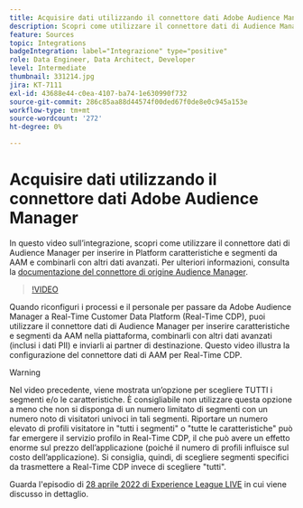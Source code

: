 ```yaml
---
title: Acquisire dati utilizzando il connettore dati Adobe Audience Manager
description: Scopri come utilizzare il connettore dati di Audience Manager per inserire in Platform caratteristiche e segmenti da AAM e combinarli con altri dati avanzati.
feature: Sources
topic: Integrations
badgeIntegration: label="Integrazione" type="positive"
role: Data Engineer, Data Architect, Developer
level: Intermediate
thumbnail: 331214.jpg
jira: KT-7111
exl-id: 43688e44-c0ea-4107-ba74-1e630990f732
source-git-commit: 286c85aa88d44574f00ded67f0de8e0c945a153e
workflow-type: tm+mt
source-wordcount: '272'
ht-degree: 0%

---
```


# Acquisire dati utilizzando il connettore dati Adobe Audience Manager

In questo video sull’integrazione, scopri come utilizzare il connettore dati di Audience Manager per inserire in Platform caratteristiche e segmenti da AAM e combinarli con altri dati avanzati. Per ulteriori informazioni, consulta la [documentazione del connettore di origine Audience Manager](https://experienceleague.adobe.com/docs/experience-platform/sources/connectors/adobe-applications/audience-manager.html?lang=it).

>[!VIDEO](https://video.tv.adobe.com/v/331214/?learn=on&enablevpops)

Quando riconfiguri i processi e il personale per passare da Adobe Audience Manager a Real-Time Customer Data Platform (Real-Time CDP), puoi utilizzare il connettore dati di Audience Manager per inserire caratteristiche e segmenti da AAM nella piattaforma, combinarli con altri dati avanzati (inclusi i dati PII) e inviarli ai partner di destinazione. Questo video illustra la configurazione del connettore dati di AAM per Real-Time CDP.

>[!WARNING]
>
>Nel video precedente, viene mostrata un’opzione per scegliere TUTTI i segmenti e/o le caratteristiche. È consigliabile non utilizzare questa opzione a meno che non si disponga di un numero limitato di segmenti con un numero noto di visitatori univoci in tali segmenti. Riportare un numero elevato di profili visitatore in &quot;tutti i segmenti&quot; o &quot;tutte le caratteristiche&quot; può far emergere il servizio profilo in Real-Time CDP, il che può avere un effetto enorme sul prezzo dell’applicazione (poiché il numero di profili influisce sul costo dell’applicazione). Si consiglia, quindi, di scegliere segmenti specifici da trasmettere a Real-Time CDP invece di scegliere &quot;tutti&quot;.
>
>Guarda l&#39;episodio di [28 aprile 2022 di Experience League LIVE](https://experienceleague.adobe.com/docs/experience-league-live-events/events/episodes/exl-live-episode-04-28-22.html?lang=it) in cui viene discusso in dettaglio.

